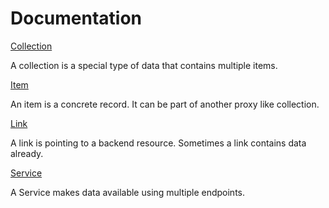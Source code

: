 Documentation
===

[Collection](collection.md)

A collection is a special type of data that contains multiple items.

[Item](item.md)

An item is a concrete record. It can be part of another proxy like collection.

[Link](link.md)

A link is pointing to a backend resource. Sometimes a link contains data already.

[Service](service.md)

A Service makes data available using multiple endpoints.
